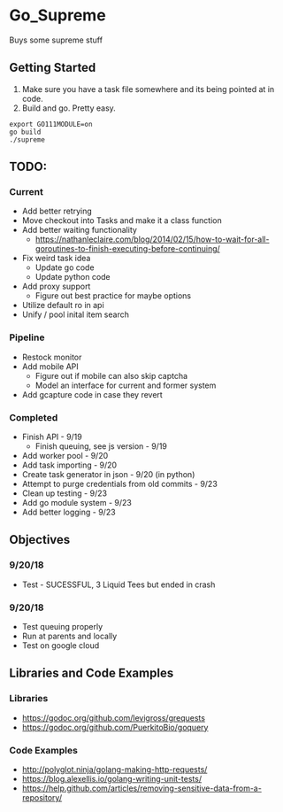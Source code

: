 # Go_Supreme
Buys some supreme stuff

## Getting Started
1. Make sure you have a task file somewhere and its being pointed at in code.
2. Build and go. Pretty easy.
~~~~
export GO111MODULE=on
go build
./supreme
~~~~

## TODO:
### Current
* Add better retrying
* Move checkout into Tasks and make it a class function
* Add better waiting functionality
  * https://nathanleclaire.com/blog/2014/02/15/how-to-wait-for-all-goroutines-to-finish-executing-before-continuing/
* Fix weird task idea
  * Update go code
  * Update python code
* Add proxy support
  * Figure out best practice for maybe options
* Utilize default ro in api
* Unify / pool inital item search

### Pipeline
* Restock monitor
* Add mobile API
  * Figure out if mobile can also skip captcha
  * Model an interface for current and former system
* Add gcapture code in case they revert

### Completed
* Finish API - 9/19
  * Finish queuing, see js version - 9/19
* Add worker pool - 9/20
* Add task importing - 9/20
* Create task generator in json - 9/20 (in python)
* Attempt to purge credentials from old commits - 9/23
* Clean up testing - 9/23
* Add go module system - 9/23
* Add better logging - 9/23

## Objectives

### 9/20/18
* Test - SUCESSFUL, 3 Liquid Tees but ended in crash

### 9/20/18
* Test queuing properly
* Run at parents and locally
* Test on google cloud

## Libraries and Code Examples

### Libraries
* https://godoc.org/github.com/levigross/grequests
* https://godoc.org/github.com/PuerkitoBio/goquery

### Code Examples
* http://polyglot.ninja/golang-making-http-requests/
* https://blog.alexellis.io/golang-writing-unit-tests/
* https://help.github.com/articles/removing-sensitive-data-from-a-repository/
